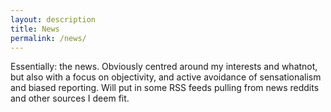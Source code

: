 ```yaml
---
layout: description
title: News
permalink: /news/
---
```


Essentially: the news. Obviously centred around my interests and whatnot, but also with a focus on objectivity, and  active avoidance of sensationalism and biased reporting. Will put in some RSS feeds pulling from news reddits and other sources I deem fit.